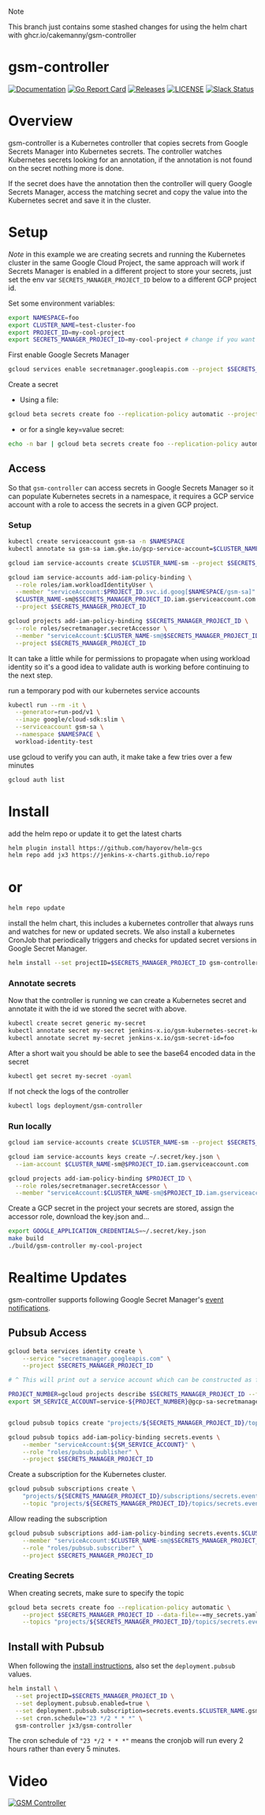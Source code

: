 > [!NOTE]
> This branch just contains some stashed changes for using the helm chart
> with ghcr.io/cakemanny/gsm-controller

# gsm-controller

[![Documentation](https://godoc.org/github.com/jenkins-x-labs/gsm-controller?status.svg)](https://pkg.go.dev/mod/github.com/jenkins-x-labs/gsm-controller)
[![Go Report Card](https://goreportcard.com/badge/github.com/jenkins-x-labs/gsm-controller)](https://goreportcard.com/report/github.com/jenkins-x-labs/gsm-controller)
[![Releases](https://img.shields.io/github/release-pre/jenkins-x-labs/gsm-controller.svg)](https://github.com/jenkins-x-labs/gsm-controller/releases)
[![LICENSE](https://img.shields.io/github/license/jenkins-x-labs/gsm-controller.svg)](https://github.com/jenkins-x-labs/gsm-controller/blob/master/LICENSE)
[![Slack Status](https://img.shields.io/badge/slack-join_chat-white.svg?logo=slack&style=social)](https://slack.k8s.io/)

# Overview

gsm-controller is a Kubernetes controller that copies secrets from Google Secrets Manager into Kubernetes secrets.  The controller
watches Kubernetes secrets looking for an annotation, if the annotation is not found on the secret nothing more is done.

If the secret does have the annotation then the controller will query Google Secrets Manager, access the matching
secret and copy the value into the Kubernetes secret and save it in the cluster.

# Setup

_Note_ in this example we are creating secrets and running the Kubernetes cluster in the same Google Cloud Project, the same
approach will work if Secrets Manager is enabled in a different project to store your secrets, just set the env var `SECRETS_MANAGER_PROJECT_ID`
below to a different GCP project id.

Set some environment variables:
```bash
export NAMESPACE=foo
export CLUSTER_NAME=test-cluster-foo
export PROJECT_ID=my-cool-project
export SECRETS_MANAGER_PROJECT_ID=my-cool-project # change if you want you secrets stored in Secrets Manager from another GCP project
```

First enable Google Secrets Manager

```bash
gcloud services enable secretmanager.googleapis.com --project $SECRETS_MANAGER_PROJECT_ID
```

Create a secret
- Using a file:
```bash
gcloud beta secrets create foo --replication-policy automatic --project $SECRETS_MANAGER_PROJECT_ID --data-file=-=my_secrets.yaml
```
- or for a single key=value secret:
```bash
echo -n bar | gcloud beta secrets create foo --replication-policy automatic --project $SECRETS_MANAGER_PROJECT_ID --data-file=-
```


## Access

So that `gsm-controller` can access secrets in Google Secrets Manager so it can populate Kubernetes secrets in a namespace, it
requires a GCP service account with a role to access the secrets in a given GCP project.

### Setup
```bash
kubectl create serviceaccount gsm-sa -n $NAMESPACE
kubectl annotate sa gsm-sa iam.gke.io/gcp-service-account=$CLUSTER_NAME-sm@$SECRETS_MANAGER_PROJECT_ID.iam.gserviceaccount.com

gcloud iam service-accounts create $CLUSTER_NAME-sm --project $SECRETS_MANAGER_PROJECT_ID

gcloud iam service-accounts add-iam-policy-binding \
  --role roles/iam.workloadIdentityUser \
  --member "serviceAccount:$PROJECT_ID.svc.id.goog[$NAMESPACE/gsm-sa]" \
  $CLUSTER_NAME-sm@$SECRETS_MANAGER_PROJECT_ID.iam.gserviceaccount.com \
  --project $SECRETS_MANAGER_PROJECT_ID

gcloud projects add-iam-policy-binding $SECRETS_MANAGER_PROJECT_ID \
  --role roles/secretmanager.secretAccessor \
  --member "serviceAccount:$CLUSTER_NAME-sm@$SECRETS_MANAGER_PROJECT_ID.iam.gserviceaccount.com" \
  --project $SECRETS_MANAGER_PROJECT_ID
```

It can take a little while for permissions to propagate when using workload identity so it's a good idea to validate
auth is working before continuing to the next step.

run a temporary pod with our kubernetes service accounts

```bash
kubectl run --rm -it \
  --generator=run-pod/v1 \
  --image google/cloud-sdk:slim \
  --serviceaccount gsm-sa \
  --namespace $NAMESPACE \
  workload-identity-test
```
use gcloud to verify you can auth, it make take a few tries over a few minutes
```bash
gcloud auth list
```

# Install

add the helm repo or update it to get the latest charts
```bash
helm plugin install https://github.com/hayorov/helm-gcs
helm repo add jx3 https://jenkins-x-charts.github.io/repo
```
# or
```bash
helm repo update
```
install the helm chart, this includes a kubernetes controller that always runs and watches for new or updated secrets.  We also install a kubernetes CronJob that periodically triggers and checks for updated secret versions in Google Secret Manager.

```bash
helm install --set projectID=$SECRETS_MANAGER_PROJECT_ID gsm-controller jx3/gsm-controller
```

### Annotate secrets
Now that the controller is running we can create a Kubernetes secret and annotate it with the id we stored the secret
with above.

```bash
kubectl create secret generic my-secret
kubectl annotate secret my-secret jenkins-x.io/gsm-kubernetes-secret-key=credentials.json
kubectl annotate secret my-secret jenkins-x.io/gsm-secret-id=foo
```  
After a short wait you should be able to see the base64 encoded data in the secret
```bash
kubectl get secret my-secret -oyaml
```

If not check the logs of the controller
```bash
kubectl logs deployment/gsm-controller
```
### Run locally


```bash
gcloud iam service-accounts create $CLUSTER_NAME-sm --project $SECRETS_PROJECT_ID

gcloud iam service-accounts keys create ~/.secret/key.json \
  --iam-account $CLUSTER_NAME-sm@$PROJECT_ID.iam.gserviceaccount.com

gcloud projects add-iam-policy-binding $PROJECT_ID \
  --role roles/secretmanager.secretAccessor \
  --member "serviceAccount:$CLUSTER_NAME-sm@$PROJECT_ID.iam.gserviceaccount.com"

```

Create a GCP secret in the project your secrets are stored, assign the accessor role, download the key.json and...
```bash
export GOOGLE_APPLICATION_CREDENTIALS=~/.secret/key.json
make build
./build/gsm-controller my-cool-project
```

# Realtime Updates

gsm-controller supports following Google Secret Manager's [event notifications](https://cloud.google.com/secret-manager/docs/event-notifications).

## Pubsub Access

```bash
gcloud beta services identity create \
    --service "secretmanager.googleapis.com" \
    --project $SECRETS_MANAGER_PROJECT_ID

# ^ This will print out a service account which can be constructed as follows ˅

PROJECT_NUMBER=gcloud projects describe $SECRETS_MANAGER_PROJECT_ID --format='value(projectNumber)'
export SM_SERVICE_ACCOUNT=service-${PROJECT_NUMBER}@gcp-sa-secretmanager.iam.gserviceaccount.com


gcloud pubsub topics create "projects/${SECRETS_MANAGER_PROJECT_ID}/topics/secrets.events"

gcloud pubsub topics add-iam-policy-binding secrets.events \
    --member "serviceAccount:${SM_SERVICE_ACCOUNT}" \
    --role "roles/pubsub.publisher" \
    --project $SECRETS_MANAGER_PROJECT_ID
```

Create a subscription for the Kubernetes cluster.
```bash
gcloud pubsub subscriptions create \
    "projects/${SECRETS_MANAGER_PROJECT_ID}/subscriptions/secrets.events.$CLUSTER_NAME.gsm-pubsub" \
    --topic "projects/${SECRETS_MANAGER_PROJECT_ID}/topics/secrets.events"
```

Allow reading the subscription
```bash
gcloud pubsub subscriptions add-iam-policy-binding secrets.events.$CLUSTER_NAME.gsm-pubsub \
    --member "serviceAccount:$CLUSTER_NAME-sm@$SECRETS_MANAGER_PROJECT_ID.iam.gserviceaccount.com" \
    --role "roles/pubsub.subscriber" \
    --project $SECRETS_MANAGER_PROJECT_ID
```

### Creating Secrets
When creating secrets, make sure to specify the topic
```bash
gcloud beta secrets create foo --replication-policy automatic \
    --project $SECRETS_MANAGER_PROJECT_ID --data-file=-=my_secrets.yaml \
    --topics "projects/${SECRETS_MANAGER_PROJECT_ID}/topics/secrets.events"
```


## Install with Pubsub

When following the [install instructions](#install), also set the `deployment.pubsub` values.
```bash
helm install \
  --set projectID=$SECRETS_MANAGER_PROJECT_ID \
  --set deployment.pubsub.enabled=true \
  --set deployment.pubsub.subscription=secrets.events.$CLUSTER_NAME.gsm-pubsub \
  --set cron.schedule="23 */2 * * *" \
  gsm-controller jx3/gsm-controller
```

The cron schedule of `"23 */2 * * *"` means the cronjob will run every 2 hours rather than every 5 minutes.

# Video

[![GSM Controller](http://img.youtube.com/vi/wLHgkhzeNe8/0.jpg)](http://www.youtube.com/watch?v=wLHgkhzeNe8 "Google Secrets Manager - Kubernetes Controller")

